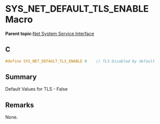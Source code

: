 # SYS\_NET\_DEFAULT\_TLS\_ENABLE Macro

**Parent topic:**[Net System Service Interface](GUID-010BB62D-452D-4B87-9F43-FDA5BF80F6AF.md)

## C

```c
#define SYS_NET_DEFAULT_TLS_ENABLE 0	// TLS Disabled by default

```

## Summary

Default Values for TLS - False

## Remarks

None.

